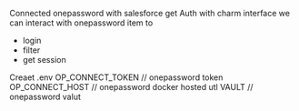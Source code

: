 Connected onepassword with salesforce get Auth
with charm interface we can interact with onepassword item to
- login
- filter
- get session


Creaet .env 
OP_CONNECT_TOKEN // onepassword token
OP_CONNECT_HOST  // onepassword docker hosted utl
VAULT // onepassword valut


